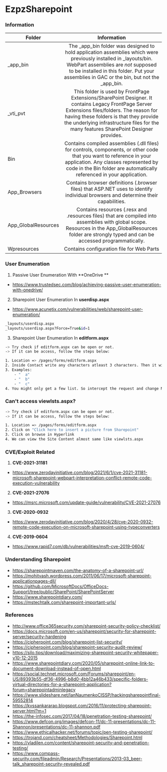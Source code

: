 # EzpzSharepoint

### Information


| Folder   |      Information  |
|----------|:-------------:|
| _app_bin |  The _app_bin folder was designed to hold application assemblies which were previously installed in _layouts/bin.  WebPart assemblies are *not* supposed to be installed in this folder. Put your assemblies in GAC or the bin, but not the _app_bin. | 
| _vti_pvt |    This folder is used by FrontPage Extensions/SharePoint Designer. It contains Legacy FrontPage Server Extensions files/folders. The reason for having these folders is that they provide the underlying infrastructure files for the many features SharePoint Designer provides.   | 
| Bin | Contains compiled assemblies (.dll files) for controls, components, or other code that you want to reference in your application. Any classes represented by code in the Bin folder are automatically referenced in your application. | 
| App_Browsers | Contains browser definitions (.browser files) that ASP.NET uses to identify individual browsers and determine their capabilities. | 
| App_GlobalResources | Contains resources (.resx and .resources files) that are compiled into assemblies with global scope. Resources in the App_GlobalResources folder are strongly typed and can be accessed programmatically. | 
| Wpresources | Contains configuration file for Web Parts| 

### User Enumeration
1. Passive User Enumeration With **OneDrive **
- https://www.trustedsec.com/blog/achieving-passive-user-enumeration-with-onedrive/
2. Sharepoint User Enumeration In **userdisp.aspx**
- https://www.acunetix.com/vulnerabilities/web/sharepoint-user-enumeration/

```bash
_layouts/userdisp.aspx
_layouts/userdisp.aspx?Force=True&id=1
```
3. Sharepoint User Enumeration In **editform.aspx**

```bash
-> Try check if editform.aspx can be open or not.
-> If it can be access, follow the steps below:

1. Location => /pages/forms/editform.aspx
2. Inside Contact write any characters atleast 3 characters. Then it will list out several recommendations of users to us. One of the tricks that we found is to put 2 spaces add with one chracter.
3. Examples:
	- "  a"
	- "  b"
	- "  c"
4. You might only get a few list. So intercept the request and change MaximumEntitySuggestions to high numbers.
```

### Can't access viewlsts.aspx?

```bash
-> Try check if editform.aspx can be open or not.
-> If it can be access, follow the steps below:

1. Location => /pages/forms/editform.aspx
2. Click on "Click here to insert a picture from Sharepoint"
3. Click on browse in Hyperlink
4. We can view the Site Content almost same like viewlsts.aspx
```

### CVE/Exploit Related

1. **CVE-2021-31181**
- https://www.zerodayinitiative.com/blog/2021/6/1/cve-2021-31181-microsoft-sharepoint-webpart-interpretation-conflict-remote-code-execution-vulnerability

2. **CVE-2021-27076**

- https://msrc.microsoft.com/update-guide/vulnerability/CVE-2021-27076

3. **CVE-2020-0932**
- https://www.zerodayinitiative.com/blog/2020/4/28/cve-2020-0932-remote-code-execution-on-microsoft-sharepoint-using-typeconverters

4. **CVE-2019-0604**
- https://www.rapid7.com/db/vulnerabilities/msft-cve-2019-0604/

### Understanding Sharepoint
- https://sharepointmaven.com/the-anatomy-of-a-sharepoint-url/
- https://mohitvash.wordpress.com/2011/06/17/microsoft-sharepoint-applicationpages-dll/
- https://github.com/MicrosoftDocs/OfficeDocs-Support/tree/public/SharePoint/SharePointServer
- https://www.sharepointdiary.com/
- https://mstechtalk.com/sharepoint-important-urls/

### References
- http://www.office365security.com/sharepoint-security-policy-checklist/
- https://docs.microsoft.com/en-us/sharepoint/security-for-sharepoint-server/security-hardening
- https://cipherpoint.com/blog/sharepoint-list-security/
- https://cipherpoint.com/blog/sharepoint-security-audit-review/
- https://silo.tips/download/maximizing-sharepoint-security-whitepaper-v10-12-2015
- https://www.sharepointdiary.com/2020/05/sharepoint-online-link-to-document-download-instead-of-open.html
- https://social.technet.microsoft.com/Forums/sharepoint/en-US/89393b55-df36-4996-b8d0-4bb12a46b433/specific-folders-virtual-directories-for-a-sharepoint-application?forum=sharepointadminlegacy
- https://www.slideshare.net/IanNaumenkoCISSP/hackingsharepointfinal-59552814
- https://kvssankararao.blogspot.com/2016/11/protecting-sharepoint-server.html?m=1
- https://the-infosec.com/2017/04/18/penetration-testing-sharepoint/
- https://www.defcon.org/images/defcon-11/dc-11-presentations/dc-11-Shannon/presentations/dc-11-shannon.pdf
- https://www.ethicalhacker.net/forums/topic/pen-testing-sharepoint/
- https://trojand.com/cheatsheet/Methodologies/Sharepoint.html
- https://vladilen.com/content/sharepoint-security-and-penetration-testing/
- https://www.compass-security.com/fileadmin/Research/Presentations/2013-03_beer-talk_sharepoint-security-revealed.pdf